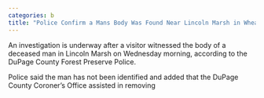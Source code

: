 ```yaml
---
categories: b
title: "Police Confirm a Mans Body Was Found Near Lincoln Marsh in Wheaton"
---
```


An investigation is underway after a visitor witnessed the body of a deceased man in Lincoln Marsh on Wednesday morning, according to the DuPage County Forest Preserve Police.



Police said the man has not been identified and added that the DuPage County Coroner&#8217;s Office assisted in removing